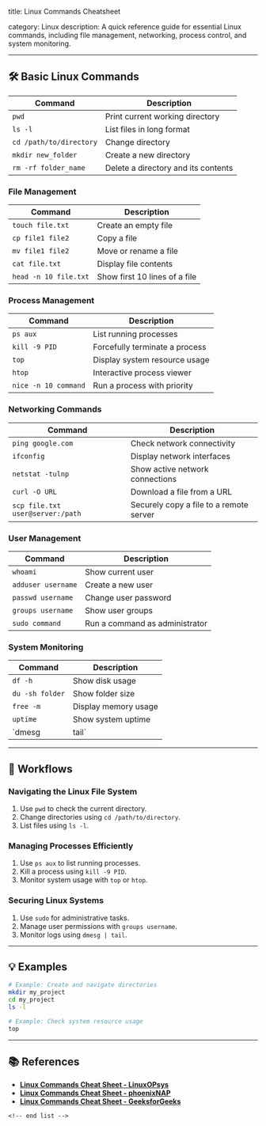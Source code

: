 title: Linux Commands Cheatsheet

category: Linux
description: A quick reference guide for essential Linux commands, including file management, networking, process control, and system monitoring.

---

## 🛠️ Basic Linux Commands

| Command                   | Description                         |
| ------------------------- | ----------------------------------- |
| `pwd`                   | Print current working directory     |
| `ls -l`                 | List files in long format           |
| `cd /path/to/directory` | Change directory                    |
| `mkdir new_folder`      | Create a new directory              |
| `rm -rf folder_name`    | Delete a directory and its contents |

### **File Management**

| Command                 | Description                   |
| ----------------------- | ----------------------------- |
| `touch file.txt`      | Create an empty file          |
| `cp file1 file2`      | Copy a file                   |
| `mv file1 file2`      | Move or rename a file         |
| `cat file.txt`        | Display file contents         |
| `head -n 10 file.txt` | Show first 10 lines of a file |

### **Process Management**

| Command                | Description                    |
| ---------------------- | ------------------------------ |
| `ps aux`             | List running processes         |
| `kill -9 PID`        | Forcefully terminate a process |
| `top`                | Display system resource usage  |
| `htop`               | Interactive process viewer     |
| `nice -n 10 command` | Run a process with priority    |

### **Networking Commands**

| Command                            | Description                             |
| ---------------------------------- | --------------------------------------- |
| `ping google.com`                | Check network connectivity              |
| `ifconfig`                       | Display network interfaces              |
| `netstat -tulnp`                 | Show active network connections         |
| `curl -O URL`                    | Download a file from a URL              |
| `scp file.txt user@server:/path` | Securely copy a file to a remote server |

### **User Management**

| Command              | Description                    |
| -------------------- | ------------------------------ |
| `whoami`           | Show current user              |
| `adduser username` | Create a new user              |
| `passwd username`  | Change user password           |
| `groups username`  | Show user groups               |
| `sudo command`     | Run a command as administrator |

### **System Monitoring**

| Command           | Description          |
| ----------------- | -------------------- |
| `df -h`         | Show disk usage      |
| `du -sh folder` | Show folder size     |
| `free -m`       | Display memory usage |
| `uptime`        | Show system uptime   |
| `dmesg            | tail`                |

---

## 🔄 Workflows

### **Navigating the Linux File System**

1. Use `pwd` to check the current directory.
2. Change directories using `cd /path/to/directory`.
3. List files using `ls -l`.

### **Managing Processes Efficiently**

1. Use `ps aux` to list running processes.
2. Kill a process using `kill -9 PID`.
3. Monitor system usage with `top` or `htop`.

### **Securing Linux Systems**

1. Use `sudo` for administrative tasks.
2. Manage user permissions with `groups username`.
3. Monitor logs using `dmesg | tail`.

---

## 💡 Examples

```bash
# Example: Create and navigate directories
mkdir my_project
cd my_project
ls -l
```

```bash
# Example: Check system resource usage
top
```

---

## 📚 References

- **[Linux Commands Cheat Sheet - LinuxOPsys](https://linuxopsys.com/linux-commands-cheat-sheet)**
- **[Linux Commands Cheat Sheet - phoenixNAP](https://phoenixnap.com/kb/linux-commands-cheat-sheet)**
- **[Linux Commands Cheat Sheet - GeeksforGeeks](https://www.geeksforgeeks.org/linux-commands-cheat-sheet/)**

```
<!-- end list -->
```
